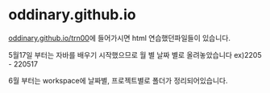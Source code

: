# oddinary.github.io

<a href = "https://oddinary.github.io/trn00">oddinary.github.io/trn00</a>에 들어가시면 html 연습했던파일들이 있습니다.

5월17일 부터는 
자바를 배우기 시작했으므로 월 별 날짜 별로 올려놓았습니다 ex)2205 - 220517

6월 부터는 workspace에 날짜별, 프로젝트별로 폴더가 정리되어있습니다.

